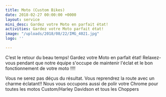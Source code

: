 ```yaml
---
title: Moto (Custom Bikes)
date: 2018-02-27 00:00:00 +0000
layout: service
mini_desc: Gardez votre Moto en parfait état!
activities: Gardez votre Moto parfait état!
image: "/uploads/2018/08/22/IMG_4021.jpg"
logo: ''

---
```

C’est le retour du beau temps! Gardez votre Moto en parfait état! Relaxez-vous pendant que notre équipe s'occupe de maintenir l'éclat et le bon fonctionnement de votre moto !!!!

Vous ne serez pas déçus du résultat. Vous reprendrez la route avec un charme éclatant!! Nous vous occupons aussi de polir votre Chrome pour toutes les motos Custom/Harley Davidson et tous les Choppers